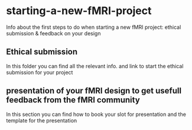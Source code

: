 # starting-a-new-fMRI-project
Info about the first steps to do when starting a new fMRI project: ethical submission &amp; feedback on your design


## Ethical submission
In this folder you can find all the relevant info. and link to start the ethical submission for your project


## presentation of your fMRI design to get usefull feedback from the fMRI community
In this section you can find how to book your slot for presentation and the template for the presentation

